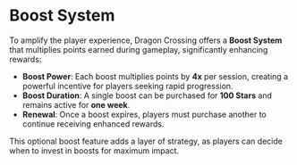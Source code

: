 # Boost System

To amplify the player experience, Dragon Crossing offers a **Boost System** that multiplies points earned during gameplay, significantly enhancing rewards:

* **Boost Power**: Each boost multiplies points by **4x** per session, creating a powerful incentive for players seeking rapid progression.
* **Boost Duration**: A single boost can be purchased for **100 Stars** and remains active for **one week**.
* **Renewal**: Once a boost expires, players must purchase another to continue receiving enhanced rewards.

This optional boost feature adds a layer of strategy, as players can decide when to invest in boosts for maximum impact.

###
